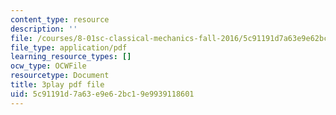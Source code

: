 ```yaml
---
content_type: resource
description: ''
file: /courses/8-01sc-classical-mechanics-fall-2016/5c91191d7a63e9e62bc19e9939118601_i2_731Gi9bg.pdf
file_type: application/pdf
learning_resource_types: []
ocw_type: OCWFile
resourcetype: Document
title: 3play pdf file
uid: 5c91191d-7a63-e9e6-2bc1-9e9939118601
---
```

